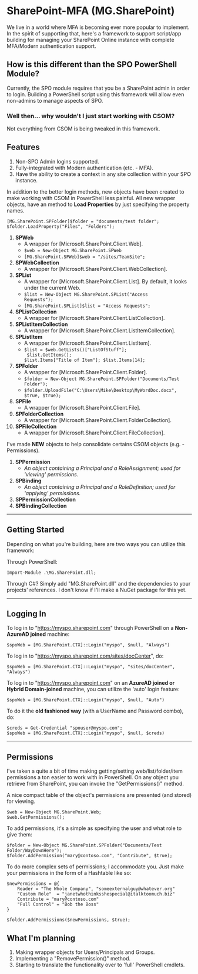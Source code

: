 # SharePoint-MFA (MG.SharePoint)

We live in a world where MFA is becoming ever more popular to implement.  In the spirit of supporting that, here's a framework to support script/app building for managing your SharePoint Online instance with complete MFA/Modern authentication support.

## How is this different than the SPO PowerShell Module?

Currently, the SPO module requires that you be a SharePoint admin in order to login.  Building a PowerShell script using this framework will allow even non-admins to manage aspects of SPO.

### Well then... why wouldn't I just start working with CSOM?

Not everything from CSOM is being tweaked in this framework.

## Features

1. Non-SPO Admin logins supported.
1. Fully-integrated with Modern authentication (etc. - MFA).
1. Have the ability to create a context in any site collection within your SPO instance.

In addition to the better login methods, new objects have been created to make working with CSOM in PowerShell less painful.  All new wrapper objects, have an method to __Load Properties__ by just specifying the property names.

    [MG.SharePoint.SPFolder]$folder = "documents/test folder";
    $folder.LoadProperty("Files", "Folders");

1. __SPWeb__
    * A wrapper for [Microsoft.SharePoint.Client.Web].
    * <code>$web = New-Object MG.SharePoint.SPWeb</code>
    * <code>[MG.SharePoint.SPWeb]$web = "/sites/TeamSite";</code>
2. __SPWebCollection__
    * A wrapper for [Microsoft.SharePoint.Client.WebCollection].
3. __SPList__
    * A wrapper for [Microsoft.SharePoint.Client.List].  By default, it looks under the current Web.
    * <code>$list = New-Object MG.SharePoint.SPList("Access Requests");</code>
    * <code>[MG.SharePoint.SPList]$list = "Access Requests";</code>
4. __SPListCollection__
    * A wrapper for [Microsoft.SharePoint.Client.ListCollection].
5. __SPListItemCollection__
    * A wrapper for [Microsoft.SharePoint.Client.ListItemCollection].
6. __SPListItem__
    * A wrapper for [Microsoft.SharePoint.Client.ListItem].
    * <code>$list = $web.GetLists()["ListOfStuff"];<br>
            $list.GetItems();  $list.Items["Title of Item"];  $list.Items[14];</code>
7. __SPFolder__
    * A wrapper for [Microsoft.SharePoint.Client.Folder].
    * <code>$folder = New-Object MG.SharePoint.SPFolder("Documents/Test Folder");</code>
    * <code>$folder.UploadFile("C:\Users\Mike\Desktop\MyWordDoc.docx", $true, $true);</code>
8. __SPFile__
    * A wrapper for [Microsoft.SharePoint.Client.File].
9. __SPFolderCollection__
    * A wrapper for [Microsoft.SharePoint.Client.FolderCollection].
10. __SPFileCollection__
    * A wrapper for [Microsoft.SharePoint.Client.FileCollection].

I've made __NEW__ objects to help consolidate certains CSOM objects (e.g. - Permissions).

1. __SPPermission__
    * _An object containing a Principal and a RoleAssignment; used for 'viewing' permissions._
2. __SPBinding__
   * _An object containing a Principal and a RoleDefinition; used for 'applying' permissions._
3. __SPPermissionCollection__
4. __SPBindingCollection__

---

## Getting Started

Depending on what you're building, here are two ways you can utilize this framework:

Through PowerShell:

    Import-Module .\MG.SharePoint.dll;

Through C#?
    Simply add "MG.SharePoint.dll" and the dependencies to your projects' references.  I don't know if I'll make a NuGet package for this yet.

---

## Logging In

To log in to "https://myspo.sharepoint.com" through PowerShell on a __Non-AzureAD joined__ machine:

    $spoWeb = [MG.SharePoint.CTX]::Login("myspo", $null, "Always")

To log in to "https://myspo.sharepoint.com/sites/docCenter", do:

    $spoWeb = [MG.SharePoint.CTX]::Login("myspo", "sites/docCenter", "Always")

To log in to "https://myspo.sharepoint.com" on an __AzureAD joined or Hybrid Domain-joined__ machine, you can utilize the 'auto' login feature:

    $spoWeb = [MG.SharePoint.CTX]::Login("myspo", $null, "Auto")

To do it the __old fashioned way__ (with a UserName and Password combo), do:

    $creds = Get-Credential "spouser@myspo.com";
    $spoWeb = [MG.SharePoint.CTX]::Login("myspo", $null, $creds)

---

## Permissions

I've taken a quite a bit of time making getting/setting web/list/folder/item permissions a ton easier to work with in PowerShell.  On any object you retrieve from SharePoint, you can invoke the "GetPermissions()" method.

A nice compact table of the object's permissions are presented (and stored) for viewing.

    $web = New-Object MG.SharePoint.Web;
    $web.GetPermissions();

To add permissions, it's a simple as specifying the user and what role to give them:

    $folder = New-Object MG.SharePoint.SPFolder("Documents/Test Folder/WayDownHere");
    $folder.AddPermission("mary@contoso.com", "Contribute", $true);

To do more complex sets of permissions; I accommodate you.  Just make your permissions in the form of a Hashtable like so:

    $newPermissions = @{
        Reader = "The Whole Company", "someexternalguy@whatever.org"
        "Custom Role"  = "janetwhothinksshespecial@italktoomuch.biz"
        Contribute = "mary@contoso.com"
        "Full Control" = "Bob the Boss"
    }

    $folder.AddPermissions($newPermissions, $true);

## What I'm planning

1. Making wrapper objects for Users/Principals and Groups.
2. Implementing a "RemovePermission()" method.
3. Starting to translate the functionality over to 'full' PowerShell cmdlets.